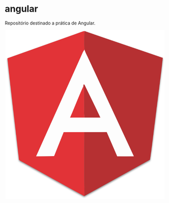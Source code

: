 # angular
Repositório destinado a prática de Angular.
<p align="center">
<img width="500px"src="img/angular-logo.png">
</p>
